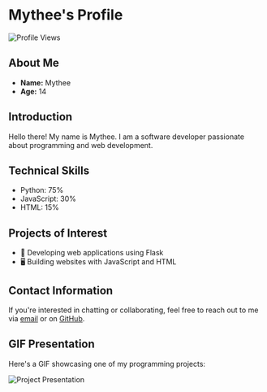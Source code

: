 # Mythee's Profile

![Profile Views](https://komarev.com/ghpvc/?username=mythee&color=blueviolet)

## About Me
- **Name:** Mythee
- **Age:** 14

## Introduction
Hello there! My name is Mythee. I am a software developer passionate about programming and web development.

## Technical Skills
- Python: 75%
- JavaScript: 30%
- HTML: 15%

## Projects of Interest
- 🐍 Developing web applications using Flask
- 🖥️ Building websites with JavaScript and HTML

## Contact Information
If you're interested in chatting or collaborating, feel free to reach out to me via [email](mailto:mythee@example.com) or on [GitHub](https://github.com/mythee).

## GIF Presentation
Here's a GIF showcasing one of my programming projects:

![Project Presentation](https://example.com/project_presentation.gif)
